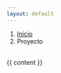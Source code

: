 ```yaml
---
layout: default
---
```


<section class="mt-4 mb-5">
	<div class="container">
		<nav aria-label="breadcrumb">
			<ol class="breadcrumb">
				<li class="breadcrumb-item"><a href="/">Inicio</a></li>
				<li class="breadcrumb-item active" aria-current="page">Proyecto</li>
			</ol>
		</nav>
		<br>
		{{ content }}
	</div>
</section>
